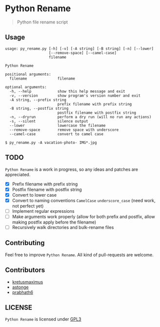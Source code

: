 # Python Rename

> Python file rename script

Usage
-----

```
usage: py_rename.py [-h] [-v] [-A string] [-B string] [-n] [--lower]
                    [--remove-space] [--camel-case]
                    filename

Python Rename

positional arguments:
  filename              filename

optional arguments:
  -h, --help            show this help message and exit
  -v, --version         show program's version number and exit
  -A string, --prefix string
                        prefix filename with prefix string
  -B string, --postfix string
                        postfix filename with postfix string
  -n, --dryrun          perform a dry run (will no run any actions)
  -s, --silent          silence output
  --lower               lowercase the filename
  --remove-space        remove space with underscore
  --camel-case          convert to camel case
```

`$ py_rename.py -A vacation-photo- IMG*.jpg`

TODO
----

`Python Rename` is a work in progress, so any ideas and patches are 
appreciated.

* [x] Prefix filename with prefix string
* [x] Postfix filename with postfix string
* [x] Convert to lower case
* [x] Convert to naming conventions `CamelCase` `underscore_case` (need work, not perfect yet)
* [ ] Implement regular expressions
* [ ] Make arguments work properly (allow for both prefix and postfix, allow making postfix apply before the filename)
* [ ] Recursively walk directories and bulk-rename files

Contributing
------------

Feel free to improve `Python Rename`. All kind of pull-requests are welcome.

Contributors
------------

* [kretusmaximus](https://github.com/kretusmaximus)
* [astonge](https://github.com/astonge)
* [prabhath6](https://github.com/prabhath6)

LICENSE
-------

`Python Rename` is licensed under 
[GPL3](https://github.com/nagracks/py_rename/blob/master/LICENSE)
